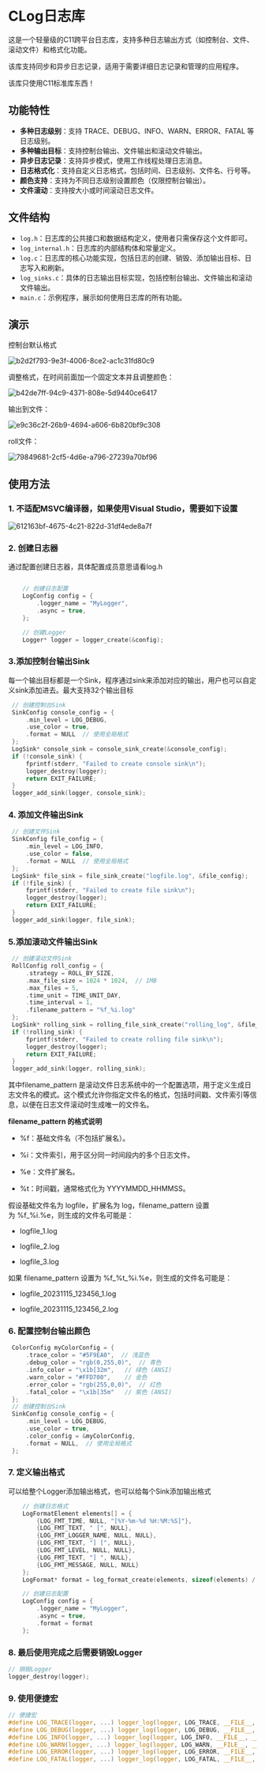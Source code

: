 # CLog日志库

这是一个轻量级的C11跨平台日志库，支持多种日志输出方式（如控制台、文件、滚动文件）和格式化功能。

该库支持同步和异步日志记录，适用于需要详细日志记录和管理的应用程序。

该库只使用C11标准库东西！

## 功能特性

- **多种日志级别**：支持 TRACE、DEBUG、INFO、WARN、ERROR、FATAL 等日志级别。
- **多种输出目标**：支持控制台输出、文件输出和滚动文件输出。
- **异步日志记录**：支持异步模式，使用工作线程处理日志消息。
- **日志格式化**：支持自定义日志格式，包括时间、日志级别、文件名、行号等。
- **颜色支持**：支持为不同日志级别设置颜色（仅限控制台输出）。
- **文件滚动**：支持按大小或时间滚动日志文件。

## 文件结构

- `log.h`：日志库的公共接口和数据结构定义，使用者只需保存这个文件即可。
- `log_internal.h`：日志库的内部结构体和常量定义。
- `log.c`：日志库的核心功能实现，包括日志的创建、销毁、添加输出目标、日志写入和刷新。
- `log_sinks.c`：具体的日志输出目标实现，包括控制台输出、文件输出和滚动文件输出。
- `main.c`：示例程序，展示如何使用日志库的所有功能。

## 演示

控制台默认格式

![b2d2f793-9e3f-4006-8ce2-ac1c31fd80c9](file:///C:/Users/16018/Pictures/Typedown/b2d2f793-9e3f-4006-8ce2-ac1c31fd80c9.png)

调整格式，在时间前面加一个固定文本并且调整颜色：

![b42de7ff-94c9-4371-808e-5d9440ce6417](file:///C:/Users/16018/Pictures/Typedown/b42de7ff-94c9-4371-808e-5d9440ce6417.png)

输出到文件：

![e9c36c2f-26b9-4694-a606-6b820bf9c308](file:///C:/Users/16018/Pictures/Typedown/e9c36c2f-26b9-4694-a606-6b820bf9c308.png)

roll文件：

![79849681-2cf5-4d6e-a796-27239a70bf96](file:///C:/Users/16018/Pictures/Typedown/79849681-2cf5-4d6e-a796-27239a70bf96.png)

## 使用方法

### 1. 不适配MSVC编译器，如果使用Visual Studio，需要如下设置

![612163bf-4675-4c21-822d-31df4ede8a7f](file:///C:/Users/16018/Pictures/Typedown/612163bf-4675-4c21-822d-31df4ede8a7f.png)

### 2. 创建日志器

通过配置创建日志器，具体配置成员意思请看log.h

```c

    // 创建日志配置
    LogConfig config = {
        .logger_name = "MyLogger",
        .async = true,
    };

    // 创建Logger
    Logger* logger = logger_create(&config);
```

### 3.添加控制台输出Sink

每一个输出目标都是一个Sink，程序通过sink来添加对应的输出，用户也可以自定义sink添加进去。最大支持32个输出目标

```c
 // 创建控制台Sink
 SinkConfig console_config = {
     .min_level = LOG_DEBUG,
     .use_color = true,
     .format = NULL  // 使用全局格式
 };
 LogSink* console_sink = console_sink_create(&console_config);
 if (!console_sink) {
     fprintf(stderr, "Failed to create console sink\n");
     logger_destroy(logger);
     return EXIT_FAILURE;
 }
 logger_add_sink(logger, console_sink);
```

### 4. 添加文件输出Sink

```c
 // 创建文件Sink
 SinkConfig file_config = {
     .min_level = LOG_INFO,
     .use_color = false,
     .format = NULL  // 使用全局格式
 };
 LogSink* file_sink = file_sink_create("logfile.log", &file_config);
 if (!file_sink) {
     fprintf(stderr, "Failed to create file sink\n");
     logger_destroy(logger);
     return EXIT_FAILURE;
 }
 logger_add_sink(logger, file_sink);
```

### 5.添加滚动文件输出Sink

```c
 // 创建滚动文件Sink
 RollConfig roll_config = {
     .strategy = ROLL_BY_SIZE,
     .max_file_size = 1024 * 1024,  // 1MB
     .max_files = 5,
     .time_unit = TIME_UNIT_DAY,
     .time_interval = 1,
     .filename_pattern = "%f_%i.log"
 };
 LogSink* rolling_sink = rolling_file_sink_create("rolling_log", &file_config, &roll_config);
 if (!rolling_sink) {
     fprintf(stderr, "Failed to create rolling file sink\n");
     logger_destroy(logger);
     return EXIT_FAILURE;
 }
 logger_add_sink(logger, rolling_sink);
```

其中filename_pattern 是滚动文件日志系统中的一个配置选项，用于定义生成日志文件名的模式。这个模式允许你指定文件名的格式，包括时间戳、文件索引等信息，以便在日志文件滚动时生成唯一的文件名。

**filename_pattern 的格式说明**

* %f：基础文件名（不包括扩展名）。

* %i：文件索引，用于区分同一时间段内的多个日志文件。

* %e：文件扩展名。

* %t：时间戳，通常格式化为 YYYYMMDD_HHMMSS。

假设基础文件名为 logfile，扩展名为 log，filename_pattern 设置为 %f_%i.%e，则生成的文件名可能是：

* logfile_1.log

* logfile_2.log

* logfile_3.log

如果 filename_pattern 设置为 %f_%t_%i.%e，则生成的文件名可能是：

* logfile_20231115_123456_1.log

* logfile_20231115_123456_2.log

### 6. 配置控制台输出颜色

```c
 ColorConfig myColorConfig = {
     .trace_color = "#5F9EA0",  // 浅蓝色
     .debug_color = "rgb(0,255,0)",  // 青色
     .info_color = "\x1b[32m",   // 绿色 (ANSI)
     .warn_color = "#FFD700",    // 金色
     .error_color = "rgb(255,0,0)",  // 红色
     .fatal_color = "\x1b[35m"   // 紫色 (ANSI)
 };
 // 创建控制台Sink
 SinkConfig console_config = {
     .min_level = LOG_DEBUG,
     .use_color = true,
     .color_config = &myColorConfig,
     .format = NULL,  // 使用全局格式
 };
```

### 7. 定义输出格式

可以给整个Logger添加输出格式，也可以给每个Sink添加输出格式

```c
    // 创建日志格式
    LogFormatElement elements[] = {
        {LOG_FMT_TIME, NULL, "[%Y-%m-%d %H:%M:%S]"},
        {LOG_FMT_TEXT, " [", NULL},
        {LOG_FMT_LOGGER_NAME, NULL, NULL},
        {LOG_FMT_TEXT, "] [", NULL},
        {LOG_FMT_LEVEL, NULL, NULL},
        {LOG_FMT_TEXT, "] ", NULL},
        {LOG_FMT_MESSAGE, NULL, NULL}
    };
    LogFormat* format = log_format_create(elements, sizeof(elements) / sizeof(elements[0]));

    // 创建日志配置
    LogConfig config = {
        .logger_name = "MyLogger",
        .async = true,
        .format = format
    };
```

### 8. 最后使用完成之后需要销毁Logger

```c
// 销毁Logger
logger_destroy(logger);
```

### 9. 使用便捷宏

```c
// 便捷宏
#define LOG_TRACE(logger, ...) logger_log(logger, LOG_TRACE, __FILE__, __LINE__, __VA_ARGS__)
#define LOG_DEBUG(logger, ...) logger_log(logger, LOG_DEBUG, __FILE__, __LINE__, __VA_ARGS__)
#define LOG_INFO(logger, ...) logger_log(logger, LOG_INFO, __FILE__, __LINE__, __VA_ARGS__)
#define LOG_WARN(logger, ...) logger_log(logger, LOG_WARN, __FILE__, __LINE__, __VA_ARGS__)
#define LOG_ERROR(logger, ...) logger_log(logger, LOG_ERROR, __FILE__, __LINE__, __VA_ARGS__)
#define LOG_FATAL(logger, ...) logger_log(logger, LOG_FATAL, __FILE__, __LINE__, __VA_ARGS__)
```


